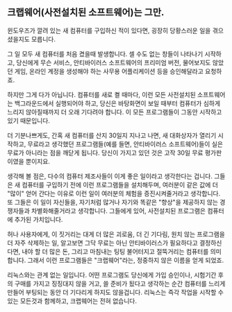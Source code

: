 ﻿



<h2>크랩웨어(사전설치된 소프트웨어)는 그만.</h2>

윈도우즈가 깔려 있는 새 컴퓨터를 구입하신 적이 있다면, 굉장히 당황스러운 일을 겪으셨을지도 모릅니다.

그 일 모두 새 컴퓨터를 처음 켰을때 발생합니다. 셀 수도 없는 창들이 나타나기 시작하고, 당신에게 무슨 서비스, 안티바이러스 소프트웨어의 프리미엄 버전, 물어보지도 않았던 게임, 온라인 계정을 생성해야 하는 사무용 어플리케이션 등을 승인해달라고 요청하죠.

하지만 그게 다가 아닙니다. 컴퓨터를 새로 켤 때마다, 이런 모든 사전설치된 소프트웨어는 백그라운드에서 실행되어야 하고, 당신은 바탕화면이 보일 때부터 컴퓨터가 심하게 느리지 않아질때까지 더 오래 기다려야 합니다. 이 모든 프로그램들이 그동안 시작하고 있기 때문입니다.


더 기분나쁘게도, 간혹 새 컴퓨터를 산지 30일지 지나고 나면, 새 대화상자가 열리기 시작하고, 무료라고 생각했던 프로그램들(예를 들면, 안티바이러스 소프트웨어)들이 실은 무료가 아니라는 점을 깨닫게 됩니다. 당신이 가지고 있던 것은 고작 30일 무료 평가판이였을 뿐이지요.

생각해 볼 점은, 다수의 컴퓨터 제조사들이 이게 좋은 일이라고 생각한다는 겁니다. 그들은 새 컴퓨터를 구입하기 전에 이런 프로그램들을 설치해두며, 여러분이 같은 값에 더 "많이" 얻어 간다는 이유로 이런 일이 여러분의 체험을 증진시켜줄거라고 생각합니다. 또 그들은 이 일이 자신들을, 자기처럼 많거나 자기와 똑같은 "향상"을 제공하지 않는 경쟁자들과 차별화해줄거라고 생각합니다. 그들에게 있어, 사전설치된 프로그램은 컴퓨터에 추가된 가치입니다.

허나 사용자에게, 이 짓거리는 대게 더 많은 괴로움, 더 긴 기다림, 원치 않는 프로그램을 더 자주 삭제하는 일, 알고보면 그닥 무료는 아닌 안티바이러스가 필요하다고 결정하신다면, 내야 할 더 많은 돈, 그리고 마침내는 팅팅 불어터지고 절뚝거리는 컴퓨터를 의미합니다. 그래서 이런 프로그램들은 "크랩웨어"라는, 정중하지 않은 이름을 얻게 되었죠.

리눅스와는 관계 없는 일입니다. 어떤 프로그램도 당신에게 가입 승인이나, 시험기간 후의 구매를 가지고 징징대지 않을 거고, 쓸 준비가 됬다고 생각하는 순간 컴퓨터를 느리게 만들어 부팅되는 동안 더 기다리게 하지도 않을겁니다. 리눅스는 즉각 작업을 시작할 수 있는 모든것과 함께하고, 크랩웨어는 전혀 없습니다.





